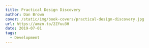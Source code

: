 ```yaml
---
title: Practical Design Discovery
author: Dan Brown
cover: /static/img/book-covers/practical-design-discovery.jpg
url: https://amzn.to/2Zfuu3H
date: 2019-07-01
tags:
  - Development
---
```

